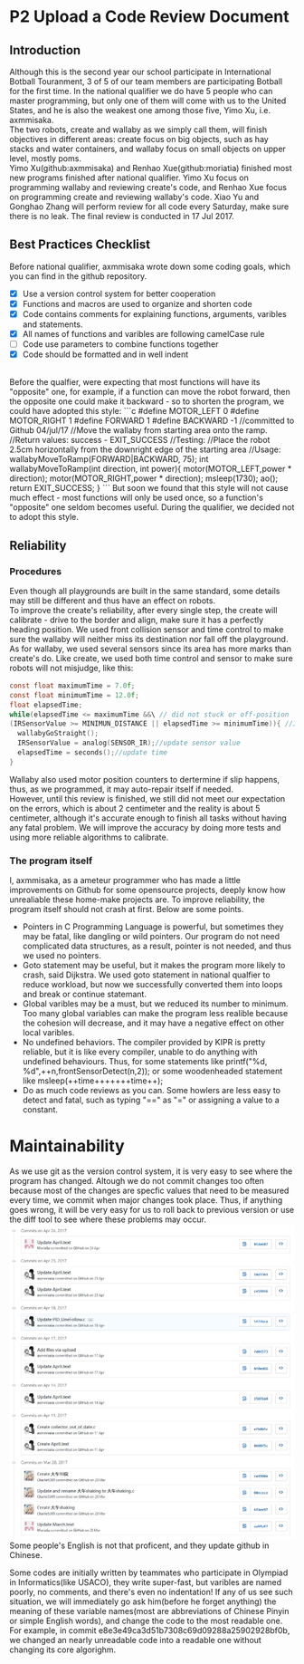# P2 Upload a Code Review Document 

## Introduction 
Although this is the second year our school participate in International Botball Touranment, 3 of 5 of our team members are participating Botball for the first time. In the national qualifier we do have 5 people who can master programming, but only one of them will come with us to the United States, and he is also the weakest one among those five, Yimo Xu, i.e. axmmisaka. <br> 
The two robots, create and wallaby as we simply call them, will finish objectives in different areas: create focus on big objects, such as hay stacks and water containers, and wallaby focus on small objects on upper level, mostly poms.  <br> 
Yimo Xu(github:axmmisaka) and Renhao Xue(github:moriatia) finished most new programs finished after national qualifier. Yimo Xu focus on programming wallaby and reviewing create's code, and Renhao Xue focus on programming create and reviewing wallaby's code. Xiao Yu and Gonghao Zhang will perform review for all code every Saturday, make sure there is no leak. The final review is conducted in 17 Jul 2017.

## Best Practices Checklist
Before national qualifier, axmmisaka wrote down some coding goals, which you can find in the github repository. 
- [x] Use a version control system for better cooperation
- [x] Functions and macros are used to organize and shorten code
- [x] Code contains comments for explaining functions, arguments, varibles and statements.
- [x] All names of functions and varibles are following camelCase rule
- [ ] Code use parameters to combine functions together
- [x] Code should be formatted and in well indent
<br>
Before the qualfier, were expecting that most functions will have its "opposite" one, for example, if a function can move the robot forward, then the opposite one could make it backward - so to shorten the program, we could have adopted this style: 
```c
#define MOTOR_LEFT 0
#define MOTOR_RIGHT 1
#define FORWARD 1
#define BACKWARD -1
//committed to Github 04/jul/17
//Move the wallaby from starting area onto the ramp.
//Return values: success - EXIT_SUCCESS
//Testing:
//Place the robot 2.5cm horizontally from the downright edge of the starting area
//Usage: wallabyMoveToRamp(FORWARD|BACKWARD, 75);
int wallabyMoveToRamp(int direction, int power){
  motor(MOTOR_LEFT,power * direction);
  motor(MOTOR_RIGHT,power * direction);
  msleep(1730);
  ao();
  return EXIT_SUCCESS;
}
```
But soon we found that this style will not cause much effect - most functions will only be used once, so a function's "opposite" one seldom becomes useful. During the qualifier, we decided not to adopt this style.


## Reliability
### Procedures
Even though all playgrounds are built in the same standard, some details may still be different and thus have an effect on robots. <br> 
To improve the create's reliability, after every single step, the create will calibrate - drive to the border and align, make sure it has a perfectly heading position. We used front collision sensor and time control to make sure the wallaby will neither miss its destination nor fall off the playground. <br> 
As for wallaby, we used several sensors since its area has more marks than create's do. Like create, we used both time control and sensor to make sure robots will not misjudge, like this:
```c
const float maximumTime = 7.0f;
const float minimumTime = 12.0f;
float elapsedTime;
while(elapsedTime <= maximumTime &&\ // did not stuck or off-position
(IRSensorValue >= MINIMUN_DISTANCE || elapsedTime >= minimumTime)){ //IR is reliable
  wallabyGoStraight();
  IRSensorValue = analog(SENSOR_IR);//update sensor value
  elapsedTime = seconds();//update time
}
```
Wallaby also used motor position counters to dertermine if slip happens, thus, as we programmed, it may auto-repair itself if needed.<br>
However, until this review is finished, we still did not meet our expectation on the errors, which is about 2 centimeter and the reality is about 5 centimeter, although it's accurate enough to finish all tasks without having any fatal problem. We will improve the accuracy by doing more tests and using more reliable algorithms to calibrate.
### The program itself
I, axmmisaka, as a ameteur programmer who has made a little improvements on Github for some opensource projects, deeply know how unrealiable these home-make projects are. To improve reliability, the program itself should not crash at first. Below are some points.<br>
- Pointers in C Programming Language is powerful, but sometimes they may be fatal, like dangling or wild pointers. Our program do not need complicated data structures, as a result, pointer is not needed, and thus we used no pointers. 
- Goto statement may be useful, but it makes the program more likely to crash, said Dijkstra. We used goto statement in national qualfier to reduce workload, but now we successfully converted them into loops and break or continue statemant.
- Global varibles may be a must, but we reduced its number to minimum. Too many global variables can make the program less realible because the cohesion will decrease, and it may have a negative effect on other local varibles.
- No undefined behaviors. The compiler provided by KIPR is pretty reliable, but it is like every compiler, unable to do anything with undefined behaviours. Thus, for some statements like printf("%d, %d",++n,frontSensorDetect(n,2)); or some woodenheaded statement like msleep(++time+++++++time++);
- Do as much code reviews as you can. Some howlers are less easy to detect and fatal, such as typing "==" as "=" or assigning a value to a constant.

# Maintainability
As we use git as the version control system, it is very easy to see where the program has changed. Altough we do not commit changes too often because most of the changes are specfic values that need to be measured every time, we commit when major changes took place. Thus, if anything goes wrong, it will be very easy for us to roll back to previous version or use the diff tool to see where these problems may occur.<br>
![Commits on Github](https://github.com/axmmisaka/botball2017_qdez/blob/master/Journal(%E6%97%A5%E8%AE%B0)/QQ%E6%88%AA%E5%9B%BE20170605001426.jpg?raw=true)<br>
Some people's English is not that proficent, and they update github in Chinese.<br>

Some codes are initially written by teammates who participate in Olympiad in Informatics(like USACO), they write super-fast, but varibles are named poorly, no comments, and there's even no indentation! If any of us see such situation, we will immediately go ask him(before he forget anything) the meaning of these variable names(most are abbreviations of Chinese Pinyin or simple English words), and change the code to the most readable one. For example, in commit e8e3e49ca3d51b7308c69d09288a25902928bf0b, we changed an nearly unreadable code into a readable one without changing its core algorighm.
